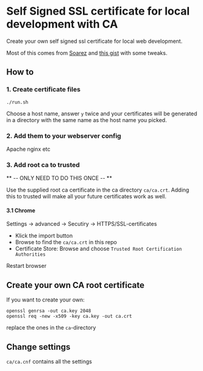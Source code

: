 # Self Signed SSL certificate for local development with CA

Create your own self signed ssl certificate for local web development.

Most of this comes from [Soarez](https://github.com/Soarez) 
and [this gist](https://gist.github.com/Soarez/9688998) with some tweaks.

## How to

### 1. Create certificate files

```
./run.sh
```

Choose a host name, answer `y` twice and your certificates will be generated in a
directory with the same name as the host name you picked.

### 2. Add them to your webserver config

Apache nginx etc

### 3. Add root ca to trusted

** -- ONLY NEED TO DO THIS ONCE -- **

Use the supplied root ca certificate in the ca directory `ca/ca.crt`.
Adding this to trusted will make all your future certificates work as well.

#### 3.1 Chrome

Settings -> advanced -> Secutiry -> HTTPS/SSL-certificates

* Klick the import button
* Browse to find the `ca/ca.crt` in this repo
* Certificate Store: Browse and choose `Trusted Root Certification Authorities`

Restart browser

## Create your own CA root certificate

If you want to create your own:

```
openssl genrsa -out ca.key 2048
openssl req -new -x509 -key ca.key -out ca.crt
```

replace the ones in the `ca`-directory

## Change settings

`ca/ca.cnf` contains all the settings

